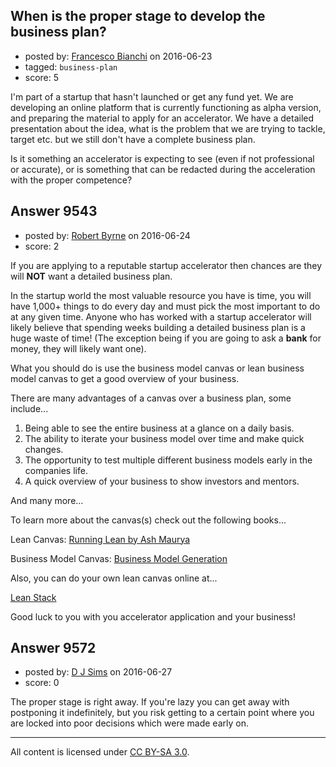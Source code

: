 ## When is the proper stage to develop the business plan?

- posted by: [Francesco Bianchi](https://stackexchange.com/users/5123288/francesco-bianchi) on 2016-06-23
- tagged: `business-plan`
- score: 5

I'm part of a startup that hasn't launched or get any fund yet. We are developing an online platform that is currently functioning as alpha version, and preparing the material to apply for an accelerator. We have a detailed presentation about  the idea, what is the problem that we are trying to tackle, target etc. but we still don't have a complete business plan. 

Is it something an accelerator is expecting to see (even if not professional or accurate), or is something that can be redacted during the acceleration with the proper competence?


## Answer 9543

- posted by: [Robert Byrne](https://stackexchange.com/users/5232876/robert-byrne) on 2016-06-24
- score: 2

<p>If you are applying to a reputable startup accelerator then chances are they will <strong>NOT</strong> want a detailed business plan.</p>

<p>In the startup world the most valuable resource you have is time, you will have 1,000+ things to do every day and must pick the most important to do at any given time. Anyone who has worked with a startup accelerator will likely believe that spending weeks building a detailed business plan is a huge waste of time! (The exception being if you are going to ask a <strong>bank</strong> for money, they will likely want one).</p>

<p>What you should do is use the business model canvas or lean business model canvas to get a good overview of your business.</p>

<p>There are many advantages of a canvas over a business plan, some include...</p>

<ol>
<li>Being able to see the entire business at a glance on a daily basis.</li>
<li>The ability to iterate your business model over time and make quick changes.</li>
<li>The opportunity to test multiple different business models early in the companies life.</li>
<li>A quick overview of your business to show investors and mentors.</li>
</ol>

<p>And many more...</p>

<p>To learn more about the canvas(s) check out the following books...</p>

<p>Lean Canvas:
<a href="http://rads.stackoverflow.com/amzn/click/B006UKFFE0" rel="nofollow">Running Lean by Ash Maurya</a></p>

<p>Business Model Canvas:
<a href="http://rads.stackoverflow.com/amzn/click/0470876417" rel="nofollow">Business Model Generation</a></p>

<p>Also, you can do your own lean canvas online at...</p>

<p><a href="http://www.leanstack.com" rel="nofollow">Lean Stack</a></p>

<p>Good luck to you with you accelerator application and your business!</p>



## Answer 9572

- posted by: [D J Sims](https://stackexchange.com/users/7242000/d-j-sims) on 2016-06-27
- score: 0

The proper stage is right away. If you're lazy you can get away with postponing it indefinitely, but you risk getting to a certain point where you are locked into poor decisions which were made early on.



---

All content is licensed under [CC BY-SA 3.0](https://creativecommons.org/licenses/by-sa/3.0/).
